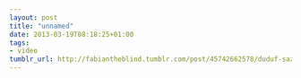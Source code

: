 ```yaml
---
layout: post
title: "unnamed"
date: 2013-03-19T08:18:25+01:00
tags:
- video
tumblr_url: http://fabiantheblind.tumblr.com/post/45742662578/duduf-saz-duik-is-and-will-stay-free-but-it
---
```

